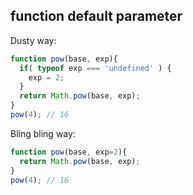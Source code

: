 ## function default parameter

Dusty way:
```javascript
function pow(base, exp){
  if( typeof exp === 'undefined' ) {
    exp = 2;
  }
  return Math.pow(base, exp);
}
pow(4); // 16
```

Bling bling way:
```javascript
function pow(base, exp=2){
  return Math.pow(base, exp);
}
pow(4); // 16
```